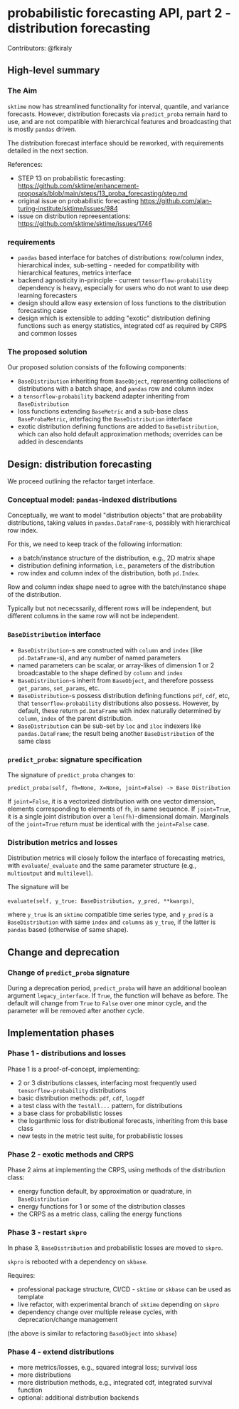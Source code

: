# probabilistic forecasting API, part 2 - distribution forecasting

Contributors: @fkiraly

## High-level summary 

### The Aim

`sktime` now has streamlined functionality for interval, quantile, and variance forecasts. However, distribution forecasts via `predict_proba` remain hard to use, and are not compatible with hierarchical features and broadcasting that is mostly `pandas` driven.

The distribution forecast interface should be reworked, with requirements detailed in the next section.

References:

* STEP 13 on probabilistic forecasting: https://github.com/sktime/enhancement-proposals/blob/main/steps/13_proba_forecasting/step.md
* original issue on probabilistic forecasting https://github.com/alan-turing-institute/sktime/issues/984
* issue on distribution repreesentations: https://github.com/sktime/sktime/issues/1746


### requirements

* `pandas` based interface for batches of distributions: row/column index, hierarchical index, sub-setting - needed for compatibility with hierarchical features, metrics interface
* backend agnosticity in-principle - current `tensorflow-probability` dependency is heavy, especially for users who do not want to use deep learning forecasters
* design should allow easy extension of loss functions to the distribution forecasting case
* design which is extensible to adding "exotic" distribution defining functions such as energy statistics, integrated cdf as required by CRPS and common losses

### The proposed solution

Our proposed solution consists of the following components:

* `BaseDistribution` inheriting from `BaseObject`, representing collections of distributions with a batch shape, and `pandas` row and column index
* a `tensorflow-probability` backend adapter inheriting from `BaseDistribution`
* loss functions extending `BaseMetric` and a sub-base class `BaseProbaMetric`, interfacing the `BaseDistribution` interface
* exotic distribution defining functions are added to `BaseDistribution`, which can also hold default approximation methods; overrides can be added in descendants

## Design: distribution forecasting

We proceed outlining the refactor target interface.

### Conceptual model: `pandas`-indexed distributions

Conceptually, we want to model "distribution objects" that are probability distributions, taking values in `pandas.DataFrame`-s, possibly with hierarchical row index.

For this, we need to keep track of the following information:

* a batch/instance structure of the distribution, e.g., 2D matrix shape
* distribution defining information, i.e., parameters of the distribution
* row index and column index of the distribution, both `pd.Index`.

Row and column index shape need to agree with the batch/instance shape of the distribution.

Typically but not nececssarily, different rows will be independent, but different columns in the same row will not be independent.


### `BaseDistribution` interface

* `BaseDistribution`-s are constructed with `column` and `index` (like `pd.DataFrame`-s), and any number of named parameters
* named parameters can be scalar, or array-likes of dimension 1 or 2 broadcastable to the shape defined by `column` and `index`
* `BaseDistribution`-s inherit from `BaseObject`, and therefore possess `get_params`, `set_params`, etc.
* `BaseDistribution`-s possess distribution defining functions `pdf`, `cdf`, etc, that `tensorflow-probability` distributions also possess. However, by default, these return `pd.DataFrame` with index naturally determined by `column`, `index` of the parent distribution.
* `BaseDistribution` can be sub-set by `loc` and `iloc` indexers like `pandas.DataFrame`; the result being another `BaseDistribution` of the same class

### `predict_proba`: signature specification

The signature of `predict_proba` changes to:

`predict_proba(self, fh=None, X=None, joint=False) -> Base Distribution`

If `joint=False`, it is a vectorized distribution with one vector dimension, elements corresponding to elements of `fh`, in same sequence. If `joint=True`, it is a single joint distribution over a `len(fh)`-dimensional domain. Marginals of the `joint=True` return must be identical with the `joint=False` case.

### Distribution metrics and losses

Distribution metrics will closely follow the interface of forecasting metrics, with `evaluate`/`_evaluate` and the same parameter structure (e.g., `multioutput` and `multilevel`).

The signature will be

`evaluate(self, y_true: BaseDistribution, y_pred, **kwargs)`,

where `y_true` is an `sktime` compatible time series type, and `y_pred` is a `BaseDistribution` with same `index` and `columns` as `y_true`, if the latter is `pandas` based (otherwise of same shape).

## Change and deprecation

### Change of `predict_proba` signature

During a deprecation period, `predict_proba` will have an additional boolean argument `legacy_interface`. If `True`, the function will behave as before. The default will change from `True` to `False` over one minor cycle, and the parameter will be removed after another cycle.


## Implementation phases

### Phase 1 - distributions and losses

Phase 1 is a proof-of-concept, implementing:

* 2 or 3 distributions classes, interfacing most frequently used `tensorflow-probability` distributions
* basic distribution methods: `pdf`, `cdf`, `logpdf`
* a test class with the `TestAll...` pattern, for distributions
* a base class for probabilistic losses
* the logarthmic loss for distributional forecasts, inheriting from this base class
* new tests in the metric test suite, for probabilistic losses

### Phase 2 - exotic methods and CRPS

Phase 2 aims at implementing the CRPS, using methods of the distribution class:

* energy function default, by approximation or quadrature, in `BaseDistribution`
* energy functions for 1 or some of the distribution classes
* the CRPS as a metric class, calling the energy functions

### Phase 3 - restart `skpro`

In phase 3, `BaseDistribution` and probabilistic losses are moved to `skpro`.

`skpro` is rebooted with a dependency on `skbase`.

Requires:

* professional package structure, CI/CD - `sktime` or `skbase` can be used as template
* live refactor, with experimental branch of `sktime` depending on `skpro`
* dependency change over multiple release cycles, with deprecation/change management

(the above is similar to refactoring `BaseObject` into `skbase`)

### Phase 4 - extend distributions

* more metrics/losses, e.g., squared integral loss; survival loss
* more distributions
* more distribution methods, e.g., integrated cdf, integrated survival function
* optional: additional distribution backends
